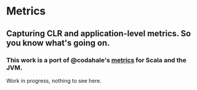 # Metrics
## Capturing CLR and application-level metrics. So you know what's going on. 

### This work is a port of @codahale's [metrics](http://github.com/codahale/metrics) for Scala and the JVM.

Work in progress, nothing to see here.